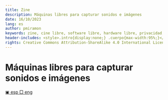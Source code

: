 ```yaml
---
title: Zine
description: Máquinas libres para capturar sonidos e imágenes
date: 16/10/2023
lang: es
author: pmiramon
keywords: zine, cine libre, software libre, hardware libre, privacidad, tecnología libre, autonomia digital, magic lantern, coreboot, libreboot, thinkpad, EM272
header-includes: <style>.intro{display:none;} .cuerpo{max-width:95%;}</style>
rights: Creative Commons Attribution-ShareAlike 4.0 International License
---
```


<h1 class="index">Máquinas libres para capturar sonidos e imágenes</h1>

<div class="idioma">

<a class="selector" href=""><span>▣ esp □ eng</span></a>

</div>
